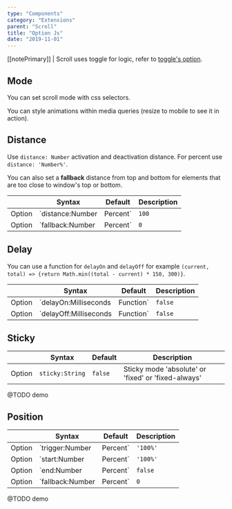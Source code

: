 ```yaml
---
type: "Components"
category: "Extensions"
parent: "Scroll"
title: "Option Js"
date: "2019-11-01"
---
```


[[notePrimary]]
| Scroll uses toggle for logic, refer to [toggle's option](/core/toggle/option-js).

## Mode

You can set scroll mode with css selectors.

<demo>
  <div class="gatsby_demo_item" data-iframe="iframe/components/extensions/scroll/mode-infinite">
  </div>
  <div class="gatsby_demo_item" data-iframe="iframe/components/extensions/scroll/mode-once">
  </div>
  <div class="gatsby_demo_item" data-iframe="iframe/components/extensions/scroll/mode-inside">
  </div>
  <div class="gatsby_demo_item" data-iframe="iframe/components/extensions/scroll/mode-outside">
  </div>
  <div class="gatsby_demo_item" data-iframe="iframe/components/extensions/scroll/mode-outside-once">
  </div>
  <div class="gatsby_demo_item" data-iframe="iframe/components/extensions/scroll/mode-responsive">
    <div class="gatsby_demo_text">
      You can style animations within media queries (resize to mobile to see it in action).
    </div>
  </div>
</demo>

## Distance

Use `distance: Number` activation and deactivation distance. For percent use `distance: 'Number%'`.

You can also set a **fallback** distance from top and bottom for elements that are too close to window's top or bottom.

<div class="table-scroll">

|                         | Syntax                                    | Default                       | Description                   |
| ----------------------- | ----------------------------------------- | ----------------------------- | ----------------------------- |
| Option                  | `distance:Number|Percent`                          | `100`        | Activation distance from window's top and bottom            |
| Option                  | `fallback:Number|Percent`                          | `0`        | Fallback distance when too close to the start and end of the page            |

</div>

<demo>
  <div class="gatsby_demo_item" data-iframe="iframe/components/extensions/scroll/distance">
  </div>
</demo>

## Delay

You can use a function for `delayOn` and `delayOff` for example `(current, total) => {return Math.min((total - current) * 150, 300)}`.

<div class="table-scroll">

|                         | Syntax                                    | Default                       | Description                   |
| ----------------------- | ----------------------------------------- | ----------------------------- | ----------------------------- |
| Option                  | `delayOn:Milliseconds|Function`                          | `false`        | Activation delay            |
| Option                  | `delayOff:Milliseconds|Function`                          | `false`        | Deactivation delay            |

</div>
<demo>
  <div class="gatsby_demo_item" data-iframe="iframe/components/extensions/scroll/delay">
  </div>
</demo>

## Sticky

<div class="table-scroll">

|                         | Syntax                                    | Default                       | Description                   |
| ----------------------- | ----------------------------------------- | ----------------------------- | ----------------------------- |
| Option                  | `sticky:String`                          | `false`        | Sticky mode 'absolute' or 'fixed' or 'fixed-always'            |

</div>

@TODO demo

## Position

<div class="table-scroll">

|                         | Syntax                                    | Default                       | Description                   |
| ----------------------- | ----------------------------------------- | ----------------------------- | ----------------------------- |
| Option                  | `trigger:Number|Percent`                          | `'100%'`        | Activation trigger distance viewport's top and bottom            |
| Option                  | `start:Number|Percent`                          | `'100%'`        | Activation start distance viewport's top and bottom           |
| Option                  | `end:Number|Percent`                          | `false`        | Activation end distance viewport's top and bottom            |
| Option                  | `fallback:Number|Percent`                          | `0`        | Fallback distance when too close to the start and end of the page            |

</div>

@TODO demo
